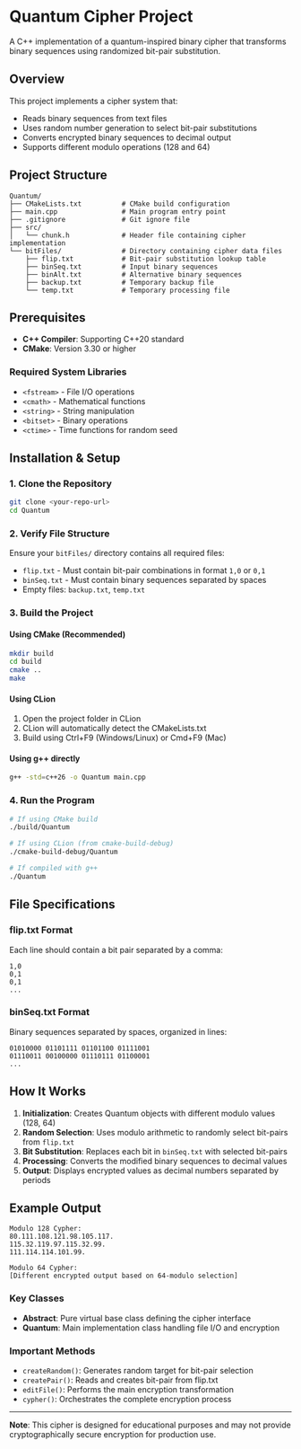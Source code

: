 # Quantum Cipher Project

A C++ implementation of a quantum-inspired binary cipher that transforms binary sequences using randomized bit-pair substitution.

## Overview

This project implements a cipher system that:
- Reads binary sequences from text files
- Uses random number generation to select bit-pair substitutions
- Converts encrypted binary sequences to decimal output
- Supports different modulo operations (128 and 64)

## Project Structure

```
Quantum/
├── CMakeLists.txt          # CMake build configuration
├── main.cpp                # Main program entry point
├── .gitignore              # Git ignore file
├── src/
│   └── chunk.h             # Header file containing cipher implementation
└── bitFiles/               # Directory containing cipher data files
    ├── flip.txt            # Bit-pair substitution lookup table
    ├── binSeq.txt          # Input binary sequences
    ├── binAlt.txt          # Alternative binary sequences
    ├── backup.txt          # Temporary backup file
    └── temp.txt            # Temporary processing file
```

## Prerequisites

- **C++ Compiler**: Supporting C++20 standard
- **CMake**: Version 3.30 or higher

### Required System Libraries
- `<fstream>` - File I/O operations
- `<cmath>` - Mathematical functions
- `<string>` - String manipulation
- `<bitset>` - Binary operations
- `<ctime>` - Time functions for random seed

## Installation & Setup

### 1. Clone the Repository
```bash
git clone <your-repo-url>
cd Quantum
```

### 2. Verify File Structure
Ensure your `bitFiles/` directory contains all required files:
- `flip.txt` - Must contain bit-pair combinations in format `1,0` or `0,1`
- `binSeq.txt` - Must contain binary sequences separated by spaces
- Empty files: `backup.txt`, `temp.txt`

### 3. Build the Project

#### Using CMake (Recommended)
```bash
mkdir build
cd build
cmake ..
make
```

#### Using CLion
1. Open the project folder in CLion
2. CLion will automatically detect the CMakeLists.txt
3. Build using Ctrl+F9 (Windows/Linux) or Cmd+F9 (Mac)

#### Using g++ directly
```bash
g++ -std=c++26 -o Quantum main.cpp
```

### 4. Run the Program
```bash
# If using CMake build
./build/Quantum

# If using CLion (from cmake-build-debug)
./cmake-build-debug/Quantum

# If compiled with g++
./Quantum
```

## File Specifications

### flip.txt Format
Each line should contain a bit pair separated by a comma:
```
1,0
0,1
0,1
...
```

### binSeq.txt Format
Binary sequences separated by spaces, organized in lines:
```
01010000 01101111 01101100 01111001
01110011 00100000 01110111 01100001
...
```

## How It Works

1. **Initialization**: Creates Quantum objects with different modulo values (128, 64)
2. **Random Selection**: Uses modulo arithmetic to randomly select bit-pairs from `flip.txt`
3. **Bit Substitution**: Replaces each bit in `binSeq.txt` with selected bit-pairs
4. **Processing**: Converts the modified binary sequences to decimal values
5. **Output**: Displays encrypted values as decimal numbers separated by periods

## Example Output
```
Modulo 128 Cypher:
80.111.108.121.98.105.117.
115.32.119.97.115.32.99.
111.114.114.101.99.

Modulo 64 Cypher:
[Different encrypted output based on 64-modulo selection]
```
### Key Classes
- **Abstract**: Pure virtual base class defining the cipher interface
- **Quantum**: Main implementation class handling file I/O and encryption

### Important Methods
- `createRandom()`: Generates random target for bit-pair selection
- `createPair()`: Reads and creates bit-pair from flip.txt
- `editFile()`: Performs the main encryption transformation
- `cypher()`: Orchestrates the complete encryption process

---

**Note**: This cipher is designed for educational purposes and may not provide cryptographically secure encryption for production use.
